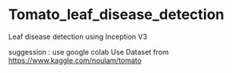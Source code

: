 # Tomato_leaf_disease_detection

Leaf disease detection using Inception V3 

suggession :
         use google colab 
         Use Dataset from https://www.kaggle.com/noulam/tomato
         

